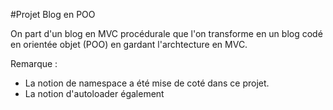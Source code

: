 #Projet Blog en POO

On part d'un blog en MVC procédurale que l'on transforme en un blog codé en orientée objet (POO) en gardant l'archtecture en MVC.

Remarque : 
- La notion de namespace a été mise de coté dans ce projet.
- La notion d'autoloader également